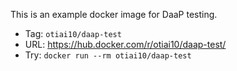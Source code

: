 This is an example docker image for DaaP testing.

- Tag: `otiai10/daap-test`
- URL: https://hub.docker.com/r/otiai10/daap-test/
- Try: `docker run --rm otiai10/daap-test`
